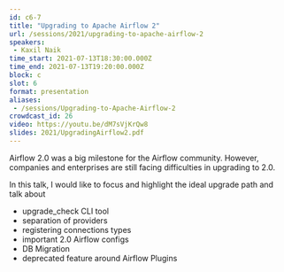 ```yaml
---
id: c6-7
title: "Upgrading to Apache Airflow 2"
url: /sessions/2021/upgrading-to-apache-airflow-2
speakers:
 - Kaxil Naik
time_start: 2021-07-13T18:30:00.000Z
time_end: 2021-07-13T19:20:00.000Z
block: c
slot: 6
format: presentation
aliases:
 - /sessions/Upgrading-to-Apache-Airflow-2
crowdcast_id: 26
video: https://youtu.be/dM7sVjKrQw8
slides: 2021/UpgradingAirflow2.pdf
---
```


Airflow 2.0 was a big milestone for the Airflow community. However, companies and enterprises are still facing difficulties in upgrading to 2.0.

 In this talk, I would like to focus and highlight the ideal upgrade path and talk about

 - upgrade_check CLI tool
 - separation of providers
 - registering connections types
 - important 2.0 Airflow configs
 - DB Migration
 - deprecated feature around Airflow Plugins
